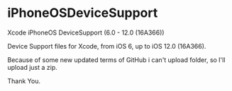 # iPhoneOSDeviceSupport
Xcode iPhoneOS DeviceSupport (6.0 - 12.0 (16A366))

Device Support files for Xcode, from iOS 6, up to iOS 12.0 (16A366).

Because of some new updated terms of GitHub i can't upload folder, so I'll upload just a zip. 

Thank You.
